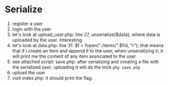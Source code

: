 # Serialize

1. register a user
2. login with the user
3. let's look at upload_user.php:
    line 27, unserialize($data), where data is uploaded by the user. Interesting.
4. let's look at data.php:
    line 31: $f = fopen("./items/".$fid, "r");
    that means that if I create an Item and append it to the user, when unserializing it, it will print me the content of any item associated to the user
5. see attached script: save.php:
    after serializing and creating a file with the serialized user, uploading it will do the trick
    `php save.php`
6. upload the user
7. visit index.php: it should print the flag.
